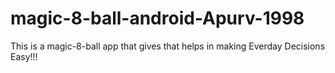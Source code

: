 # magic-8-ball-android-Apurv-1998
This is a magic-8-ball app that gives that helps in making Everday Decisions Easy!!! 
